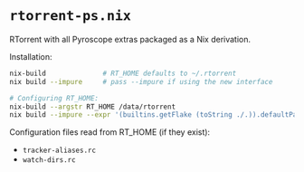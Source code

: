 # `rtorrent-ps.nix`

RTorrent with all Pyroscope extras packaged as a Nix derivation.

Installation:

```bash
nix-build              # RT_HOME defaults to ~/.rtorrent
nix build --impure     # pass --impure if using the new interface

# Configuring RT_HOME:
nix-build --argstr RT_HOME /data/rtorrent
nix build --impure --expr '(builtins.getFlake (toString ./.)).defaultPackage.${builtins.currentSystem}.override { RT_HOME = "/data/foo"; }'
```

Configuration files read from RT_HOME (if they exist):

- `tracker-aliases.rc`
- `watch-dirs.rc`
